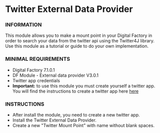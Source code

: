 # Twitter External Data Provider

### INFORMATION
This module allows you to make a mount point in your Digital Factory in order to search your data from the twitter api using the Twitter4J library.
Use this module as a tutorial or guide to do your own implementation.

### MINIMAL REQUIREMENTS
* Digital Factory 7.1.0.1
* DF Module - External data provider V3.0.1 
* Twitter app credentials
* **Important:** to use this module you must create yourself a twitter app.
You will find the instructions to create a twitter app here [here](https://dev.twitter.com/oauth/overview/application-owner-access-tokens)

### INSTRUCTIONS
* After install the module, you need to create a new twitter app.
* Install the Twitter External Data Provider.
* Create a new "Twitter Mount Point" with name without blank spaces.
